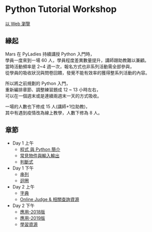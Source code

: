 # Python Tutorial Workshop
[以 Web 瀏覽](https://python-tutorial-workshop.github.io/2018/)
## 緣起
Mars 在 PyLadies 持續講授 Python 入門時，  
學員一度來到一場 60 人，學員程度差異數量提升，講師跟助教難以兼顧。   
當時活動頻率是 2~4 週一次，報名方式也非系列活動需全部參與，  
從學員的吸收狀況與問卷回饋，發覺不能有效率的獲得整系列活動的內容。   

所以將之前規劃的 Python 入門，  
重新編排章節、調整練習題成 12 ~ 13 小時左右，  
可以在一個週末或是連續兩週末一天的方式吸收。   

一場的人數也下修成 15 人(講師+1位助教)，  
其中有遇到疫情改為線上教學，人數下修為 8 人。   

## 章節
- Day 1 上午
  - [程式 與 Python 簡介](./00_intro.slides.html#/)
  - [常見物件與輸入輸出](./01_basicObject_IO.slides.html#/)
  - [判斷式](./02_conditional.slides.html#/)
- Day 1 下午
  - [串列](./03_list.slides.html#/)
  - [迴圈](./04_loop.slides.html#/)
- Day 2 上午
  - [字典](./05_dictionary.slides.html#/)
  - [Online Judge & 相關查詢資源](./06_onlinejudge_doc.slides.html#/)
- Day 2 下午
  - [應用-2018版](./07_applications.slides.html#/)
  - [應用-2019版](./2018/07_v2_applications.slides.html#/)
  - [學習資源](./08_resources.slides.html#/)
  
